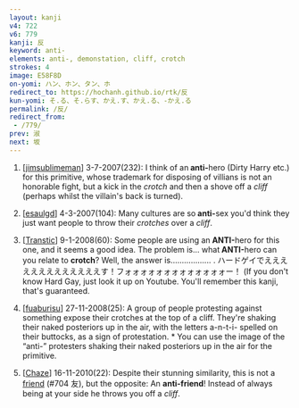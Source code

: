 ```yaml
---
layout: kanji
v4: 722
v6: 779
kanji: 反
keyword: anti-
elements: anti-, demonstation, cliff, crotch
strokes: 4
image: E58F8D
on-yomi: ハン、ホン、タン、ホ
redirect_to: https://hochanh.github.io/rtk/反
kun-yomi: そ.る、そ.らす、かえ.す、かえ.る、-かえ.る
permalink: /反/
redirect_from:
 - /779/
prev: 淑
next: 坂
---
```


1) [<a href="http://kanji.koohii.com/profile/jimsublimeman">jimsublimeman</a>] 3-7-2007(232): I think of an<strong> anti-</strong>hero (Dirty Harry etc.) for this primitive, whose trademark for disposing of villians is not an honorable fight, but a kick in the <em>crotch</em> and then a shove off a <em>cliff</em> (perhaps whilst the villain&#039;s back is turned).

2) [<a href="http://kanji.koohii.com/profile/esaulgd">esaulgd</a>] 4-3-2007(104): Many cultures are so<strong> anti-</strong>sex you&#039;d think they just want people to throw their <em>crotches</em> over a <em>cliff</em>.

3) [<a href="http://kanji.koohii.com/profile/Transtic">Transtic</a>] 9-1-2008(60): Some people are using an<strong> ANTI-</strong>hero for this one, and it seems a good idea. The problem is... what<strong> ANTI-</strong>hero can you relate to <strong>crotch</strong>? Well, the answer is.................. . ハードゲイでえええええええええええええす！フォォォォォォォォォォォォォー！ (If you don&#039;t know Hard Gay, just look it up on Youtube. You&#039;ll remember this kanji, that&#039;s guaranteed.

4) [<a href="http://kanji.koohii.com/profile/fuaburisu">fuaburisu</a>] 27-11-2008(25): A group of people protesting against something expose their crotches at the top of a cliff. They&#039;re shaking their naked posteriors up in the air, with the letters a-n-t-i- spelled on their buttocks, as a sign of protestation. * You can use the image of the “anti-” protesters shaking their naked posteriors up in the air for the primitive.

5) [<a href="http://kanji.koohii.com/profile/Chaze">Chaze</a>] 16-11-2010(22): Despite their stunning similarity, this is not a <a href="../v4/704.html">friend</a> (#704 友), but the opposite: An <strong>anti-friend</strong>! Instead of always being at your side he throws you off a <em>cliff</em>.

